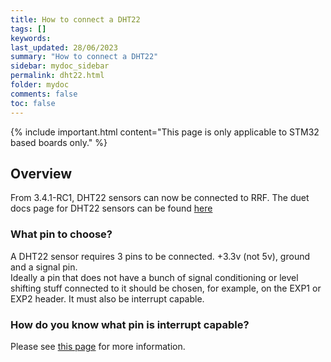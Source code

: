 ```yaml
---
title: How to connect a DHT22
tags: []
keywords: 
last_updated: 28/06/2023
summary: "How to connect a DHT22"
sidebar: mydoc_sidebar
permalink: dht22.html
folder: mydoc
comments: false
toc: false
---
```


{% include important.html content="This page is only applicable to STM32 based boards only." %}

## Overview

From 3.4.1-RC1, DHT22 sensors can now be connected to RRF.
The duet docs page for DHT22 sensors can be found [here](https://docs.duet3d.com/en/User_manual/Connecting_hardware/Temperature_connecting_DHT)

### What pin to choose?

A DHT22 sensor requires 3 pins to be connected. +3.3v (not 5v), ground and a signal pin.  
Ideally a pin that does not have a bunch of signal conditioning or level shifting stuff connected to it should be chosen, for example, on the EXP1 or EXP2 header. It must also be interrupt capable.

### How do you know what pin is interrupt capable?

Please see [this page](./interrupt_pins.html) for more information.  

